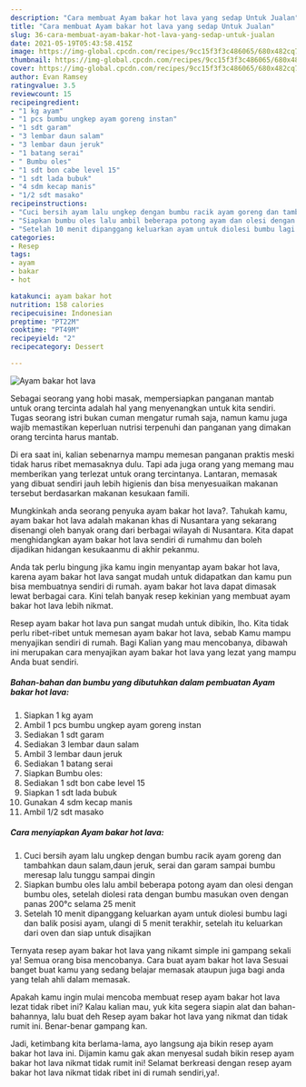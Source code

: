 ```yaml
---
description: "Cara membuat Ayam bakar hot lava yang sedap Untuk Jualan"
title: "Cara membuat Ayam bakar hot lava yang sedap Untuk Jualan"
slug: 36-cara-membuat-ayam-bakar-hot-lava-yang-sedap-untuk-jualan
date: 2021-05-19T05:43:58.415Z
image: https://img-global.cpcdn.com/recipes/9cc15f3f3c486065/680x482cq70/ayam-bakar-hot-lava-foto-resep-utama.jpg
thumbnail: https://img-global.cpcdn.com/recipes/9cc15f3f3c486065/680x482cq70/ayam-bakar-hot-lava-foto-resep-utama.jpg
cover: https://img-global.cpcdn.com/recipes/9cc15f3f3c486065/680x482cq70/ayam-bakar-hot-lava-foto-resep-utama.jpg
author: Evan Ramsey
ratingvalue: 3.5
reviewcount: 15
recipeingredient:
- "1 kg ayam"
- "1 pcs bumbu ungkep ayam goreng instan"
- "1 sdt garam"
- "3 lembar daun salam"
- "3 lembar daun jeruk"
- "1 batang serai"
- " Bumbu oles"
- "1 sdt bon cabe level 15"
- "1 sdt lada bubuk"
- "4 sdm kecap manis"
- "1/2 sdt masako"
recipeinstructions:
- "Cuci bersih ayam lalu ungkep dengan bumbu racik ayam goreng dan tambahkan daun salam,daun jeruk, serai dan garam sampai bumbu meresap lalu tunggu sampai dingin"
- "Siapkan bumbu oles lalu ambil beberapa potong ayam dan olesi dengan bumbu oles, setelah diolesi rata dengan bumbu masukan oven dengan panas 200°c selama 25 menit"
- "Setelah 10 menit dipanggang keluarkan ayam untuk diolesi bumbu lagi dan balik posisi ayam, ulangi di 5 menit terakhir, setelah itu keluarkan dari oven dan siap untuk disajikan"
categories:
- Resep
tags:
- ayam
- bakar
- hot

katakunci: ayam bakar hot 
nutrition: 158 calories
recipecuisine: Indonesian
preptime: "PT22M"
cooktime: "PT49M"
recipeyield: "2"
recipecategory: Dessert

---
```



![Ayam bakar hot lava](https://img-global.cpcdn.com/recipes/9cc15f3f3c486065/680x482cq70/ayam-bakar-hot-lava-foto-resep-utama.jpg)

Sebagai seorang yang hobi masak, mempersiapkan panganan mantab untuk orang tercinta adalah hal yang menyenangkan untuk kita sendiri. Tugas seorang istri bukan cuman mengatur rumah saja, namun kamu juga wajib memastikan keperluan nutrisi terpenuhi dan panganan yang dimakan orang tercinta harus mantab.

Di era  saat ini, kalian sebenarnya mampu memesan panganan praktis meski tidak harus ribet memasaknya dulu. Tapi ada juga orang yang memang mau memberikan yang terlezat untuk orang tercintanya. Lantaran, memasak yang dibuat sendiri jauh lebih higienis dan bisa menyesuaikan makanan tersebut berdasarkan makanan kesukaan famili. 



Mungkinkah anda seorang penyuka ayam bakar hot lava?. Tahukah kamu, ayam bakar hot lava adalah makanan khas di Nusantara yang sekarang disenangi oleh banyak orang dari berbagai wilayah di Nusantara. Kita dapat menghidangkan ayam bakar hot lava sendiri di rumahmu dan boleh dijadikan hidangan kesukaanmu di akhir pekanmu.

Anda tak perlu bingung jika kamu ingin menyantap ayam bakar hot lava, karena ayam bakar hot lava sangat mudah untuk didapatkan dan kamu pun bisa membuatnya sendiri di rumah. ayam bakar hot lava dapat dimasak lewat berbagai cara. Kini telah banyak resep kekinian yang membuat ayam bakar hot lava lebih nikmat.

Resep ayam bakar hot lava pun sangat mudah untuk dibikin, lho. Kita tidak perlu ribet-ribet untuk memesan ayam bakar hot lava, sebab Kamu mampu menyajikan sendiri di rumah. Bagi Kalian yang mau mencobanya, dibawah ini merupakan cara menyajikan ayam bakar hot lava yang lezat yang mampu Anda buat sendiri.

<!--inarticleads1-->

##### Bahan-bahan dan bumbu yang dibutuhkan dalam pembuatan Ayam bakar hot lava:

1. Siapkan 1 kg ayam
1. Ambil 1 pcs bumbu ungkep ayam goreng instan
1. Sediakan 1 sdt garam
1. Sediakan 3 lembar daun salam
1. Ambil 3 lembar daun jeruk
1. Sediakan 1 batang serai
1. Siapkan  Bumbu oles:
1. Sediakan 1 sdt bon cabe level 15
1. Siapkan 1 sdt lada bubuk
1. Gunakan 4 sdm kecap manis
1. Ambil 1/2 sdt masako




<!--inarticleads2-->

##### Cara menyiapkan Ayam bakar hot lava:

1. Cuci bersih ayam lalu ungkep dengan bumbu racik ayam goreng dan tambahkan daun salam,daun jeruk, serai dan garam sampai bumbu meresap lalu tunggu sampai dingin
1. Siapkan bumbu oles lalu ambil beberapa potong ayam dan olesi dengan bumbu oles, setelah diolesi rata dengan bumbu masukan oven dengan panas 200°c selama 25 menit
1. Setelah 10 menit dipanggang keluarkan ayam untuk diolesi bumbu lagi dan balik posisi ayam, ulangi di 5 menit terakhir, setelah itu keluarkan dari oven dan siap untuk disajikan




Ternyata resep ayam bakar hot lava yang nikamt simple ini gampang sekali ya! Semua orang bisa mencobanya. Cara buat ayam bakar hot lava Sesuai banget buat kamu yang sedang belajar memasak ataupun juga bagi anda yang telah ahli dalam memasak.

Apakah kamu ingin mulai mencoba membuat resep ayam bakar hot lava lezat tidak ribet ini? Kalau kalian mau, yuk kita segera siapin alat dan bahan-bahannya, lalu buat deh Resep ayam bakar hot lava yang nikmat dan tidak rumit ini. Benar-benar gampang kan. 

Jadi, ketimbang kita berlama-lama, ayo langsung aja bikin resep ayam bakar hot lava ini. Dijamin kamu gak akan menyesal sudah bikin resep ayam bakar hot lava nikmat tidak rumit ini! Selamat berkreasi dengan resep ayam bakar hot lava nikmat tidak ribet ini di rumah sendiri,ya!.

